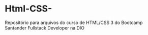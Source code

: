 # Html-CSS-
Repositório para arquivos do curso de HTML/CSS 3 do Bootcamp Santander Fullstack Developer na DIO
